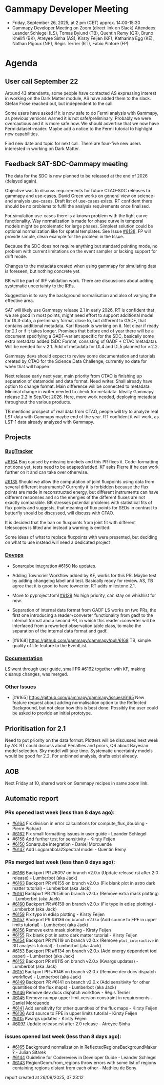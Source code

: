 # Gammapy Developer Meeting 
 * Friday, September 26, 2025, at 2 pm (CET) approx. 14:00-15:30
 * Gammapy Developer Meeting on Zoom (direct link on Slack) 
Attendees: Leander Schlegel (LS), Tomas Bylund (TB), Quentin Remy (QR),  Bruno Khélifi (BK), Atreyee Sinha (AS), Kirsty Feijen (KF), Katharina Egg (KE), Nathan Pigoux (NP), Régis Terrier (RT), Fabio Pintore (FP)

# Agenda

## User call September 22
Around 43 attendants, some people have contacted AS expressing interest in working on the Dark Matter module, AS have added them to the slack. Stefan Fröse reached out, but independent to the call.

Some users have asked if it is now safe to do Fermi analysis with Gammapy, as previous versions warned it is not safe/preliminary.  Probably we were overcautious and it is more safe now. We should advertise that we now have Fermidataset-reader. Maybe add a notice to the Fermi tutorial to highlight new capabilities.

Find new date and topic for next call. There are four-five new users interested in working on Dark Matter.

## Feedback SAT-SDC-Gammapy meeting
The data for the SDC is now planned to be released at the end of 2026 (delayed again).

Objective was to discuss requirements for future CTAO-SDC releases to gammapy and use-cases. David Green works on general view on science- and analysis use-cases. Draft list of use-cases exists. RT confident there should be no problems to fulfil the analysis requirements once finalised.

For simulation use-cases there is a known problem with the light curve functionality.
Way normalization is made for phase curve in temporal models might be problematic for large phases. Simplest solution could be optional normalization like for spatial templates.
See Issue [#6138](https://github.com/gammapy/gammapy/pull/6138).
FP will provide simple, clean example for the problem in the Issue.

Because the SDC does not require anything but standard pointing mode, no problem with current limitations on the event sampler or lacking support for drift mode.

Changes to the metadata created when using gammapy for simulating data is foreseen, but nothing concrete yet. 

BK will be part of IRF validation work. There are discussions about adding systematic uncertainty to the IRFs.  

Suggestion is to vary the background normalisation and also of varying the effective area.

SAT will likely use Gammapy release 2.1 in early 2026. RT is confident that we are good in most points, might need effort to support additional model for DL3-data, a preliminary format close to, but different to GADF, that contains additional metadata. Karl Kosack is working on it. Not clear if ready for 2.1 or if it takes longer.
Promises that before end of year there will be a document specifying a GADF-variant specific for the SDC, basically some extra metadata added (SDC Format, consisting of GADF + CTAO metadata). Will be needed for v 2.1. Add of metadata for DL4 and DL5 planned for v.2.2.

Gammapy devs should expect to review some documentation and tutorials created by CTAO for the Science Data Challenge, currently no date for when that will happen.

Next release early next year, main priority from CTAO is finishing up separation of datamodel and data format. Need writer. Shall already have option to change format. Main difference will be connected to metadata. Minimal change in writer needed to check for metadata.
Ideally Gammapy release 2.2 in Sep/Oct 2026. Here, more work needed, deploying metadata throughout the various products.

TB mentions prospect of real data from CTAO, people will try to analyze real LST data with Gammapy maybe end of the year. RT confident it will work, as LST-1 data already analyzed with Gammapy.

## Projects

### [BugTracker](https://github.com/orgs/gammapy/projects/36/views/1)

[#6164](https://github.com/gammapy/gammapy/pull/6164) Bug caused by missing brackets and this PR fixes it. Code-formatting not done yet, tests need to be adapted/added. KF asks Pierre if he can work further on it and can take over otherwise.

[#6135](https://github.com/gammapy/gammapy/issues/6135) Should we allow the computation of joint fluxpoints using data from several different instruments? Currently it is forbidden because the flux points are made in reconstructed energy, but different instruments can have different responses and so the energies of the different fluxes are not exactly comparable. 
BK stresses potential problems with statistical fits of flux points and suggests, that meaning of flux points for SEDs in contrast to butterfly should be discussed, will discuss with CTAO.

It is decided that the ban on fluxpoints from joint fit with different telescopes is lifted and instead a warning is emitted.

Some ideas of what to replace fluxpoints with were presented, but deciding on what to use instead will need a dedicated project

### [Devops](https://github.com/orgs/gammapy/projects/31)

- Sonarqube integration [#6150](https://github.com/gammapy/gammapy/pull/6150)
No updates.

- Adding Towncrier
Workflow added by KF, works for this PR. Maybe test by adding changelog label and test. Basically ready for review. AS, TB agree that it is good to have towncrier, RT adds milestone 2.1.

- Move to pyproject.toml
[#6129](https://github.com/gammapy/gammapy/issues/6129) No high priority, can stay on whishlist for now.

- Separation of internal data format from GADF
LS works on two PRs, the first one introducing a reader+converter functionality from gadf to the internal format and a second PR, in which this reader+converter will be interfaced from a reworked observation table class, to make the separation of the internal data format and gadf.

- [#6168] https://github.com/gammapy/gammapy/pull/6168 TB, simple quality of life feature to the EventList.

### [Documentation](https://github.com/orgs/gammapy/projects/27/views/2)

LS went through user guide, small PR #6162 together with KF, making cleanup changes, was merged.

### Other Issues
- [#6165] https://github.com/gammapy/gammapy/issues/6165 New feature request about adding normalisation option to the Reflected Background, but not clear how this is best done. Possibly the user could be asked to provide an initial prototype.

## Prioritisation for 2.1
Need to put priority on the data format.  Plotters will be discussed next week by AS. RT could discuss about Penalties and priors, QR about Bayesian model selection. Sky model will take time. Systematic uncertainty models would be good for 2.2. For unbinned analysis, drafts exist already.

## AOB
Next Friday at 10, shared work on Gammapy recipes in same zoom link.

## Automatic report

### PRs opened last week (less than 8 days ago): 
* [#6164](https://github.com/gammapy/gammapy/pull/6164) Fix division in error calculations for compute_flux_doubling - Pierre Pichard
* [#6162](https://github.com/gammapy/gammapy/pull/6162) Fix small formatting issues in user guide - Leander Schlegel
* [#6158](https://github.com/gammapy/gammapy/pull/6158) Add further test for sensitivity - Kirsty Feijen
* [#6150](https://github.com/gammapy/gammapy/pull/6150) Sonarqube integration - Daniel Morcuende
* [#6147](https://github.com/gammapy/gammapy/pull/6147) Add Logparabola2Spectral model - Quentin Remy

### PRs merged last week (less than 8 days ago): 
* [#6166](https://github.com/gammapy/gammapy/pull/6166) Backport PR #6097 on branch v2.0.x (Update release.rst after 2.0 release) - Lumberbot (aka Jack)
* [#6163](https://github.com/gammapy/gammapy/pull/6163) Backport PR #6155 on branch v2.0.x (Fix blank plot in astro dark matter tutorial) - Lumberbot (aka Jack)
* [#6161](https://github.com/gammapy/gammapy/pull/6161) Backport PR #6156 on branch v2.0.x (Remove extra mask plotting) - Lumberbot (aka Jack)
* [#6160](https://github.com/gammapy/gammapy/pull/6160) Backport PR #6159 on branch v2.0.x (Fix typo in edisp plotting) - Lumberbot (aka Jack)
* [#6159](https://github.com/gammapy/gammapy/pull/6159) Fix typo in edisp plotting - Kirsty Feijen
* [#6157](https://github.com/gammapy/gammapy/pull/6157) Backport PR #6136 on branch v2.0.x (Add source to FPE in upper limits tutorial) - Lumberbot (aka Jack)
* [#6156](https://github.com/gammapy/gammapy/pull/6156) Remove extra mask plotting - Kirsty Feijen
* [#6155](https://github.com/gammapy/gammapy/pull/6155) Fix blank plot in astro dark matter tutorial - Kirsty Feijen
* [#6154](https://github.com/gammapy/gammapy/pull/6154) Backport PR #6119 on branch v2.0.x (Remove `plot_interactive` in 3D analysis tutorial) - Lumberbot (aka Jack)
* [#6153](https://github.com/gammapy/gammapy/pull/6153) Backport PR #6134 on branch v2.0.x (Add energy dependent tool paper) - Lumberbot (aka Jack)
* [#6152](https://github.com/gammapy/gammapy/pull/6152) Backport PR #6115 on branch v2.0.x (Kwargs updates) - Lumberbot (aka Jack)
* [#6151](https://github.com/gammapy/gammapy/pull/6151) Backport PR #6146 on branch v2.0.x (Remove dev docs dispatch workflow) - Lumberbot (aka Jack)
* [#6149](https://github.com/gammapy/gammapy/pull/6149) Backport PR #6141 on branch v2.0.x (Add sensitivity for other quantities of the flux maps) - Lumberbot (aka Jack)
* [#6146](https://github.com/gammapy/gammapy/pull/6146) Remove dev docs dispatch workflow - Régis Terrier
* [#6145](https://github.com/gammapy/gammapy/pull/6145) Remove numpy upper limit version constraint in requirements - Daniel Morcuende
* [#6141](https://github.com/gammapy/gammapy/pull/6141) Add sensitivity for other quantities of the flux maps - Kirsty Feijen
* [#6136](https://github.com/gammapy/gammapy/pull/6136) Add source to FPE in upper limits tutorial - Kirsty Feijen
* [#6115](https://github.com/gammapy/gammapy/pull/6115) Kwargs updates - Kirsty Feijen
* [#6097](https://github.com/gammapy/gammapy/pull/6097) Update release.rst after 2.0 release - Atreyee Sinha

### issues opened last week (less than 8 days ago): 
* [#6165](https://github.com/gammapy/gammapy/issues/6165) Background normalization in ReflectedRegionsBackgroundMaker ? - Julian Sitarek
* [#6144](https://github.com/gammapy/gammapy/issues/6144) Guideline for Codereview in Developer Guide - Leander Schlegel
* [#6143](https://github.com/gammapy/gammapy/issues/6143) RegionGeom.from_regions throw errors with some list of regions containing regions distant from each other - Mathieu de Bony

 report created at 26/09/2025, 07:23:12
